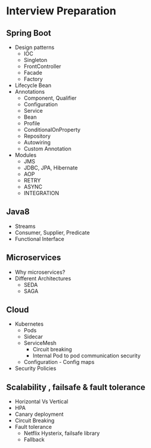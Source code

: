 # Interview Preparation

## Spring Boot
- Design patterns 
  - IOC
  - Singleton
  - FrontController
  - Facade
  - Factory  
- Lifecycle Bean
- Annotations
  - Component, Qualifier
  - Configuration
  - Service
  - Bean
  - Profile
  - ConditionalOnProperty
  - Repository
  - Autowiring
  - Custom Annotation
- Modules
  - JMS
  - JDBC, JPA, Hibernate
  - AOP
  - RETRY
  - ASYNC
  - INTEGRATION
## Java8
- Streams
- Consumer, Supplier, Predicate
- Functional Interface
## Microservices
- Why microservices?
- Different Architectures
  - SEDA
  - SAGA
## Cloud 
- Kubernetes
  - Pods
  - Sidecar
  - ServiceMesh
    - Circuit breaking
    - Internal Pod to pod communication security
  - Configuration - Config maps
- Security Policies

## Scalability , failsafe & fault tolerance
- Horizontal Vs Vertical
- HPA
- Canary deployment
- Circuit Breaking
- Fault tolerance
  - Netflix Hysterix, failsafe library
  - Fallback